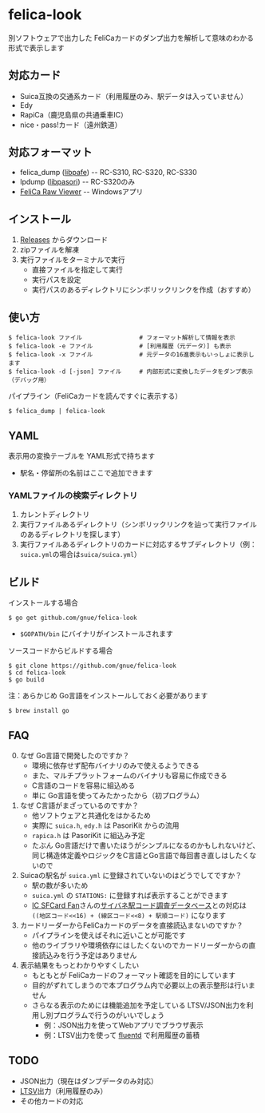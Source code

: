 # felica-look

別ソフトウェアで出力した FeliCaカードのダンプ出力を解析して意味のわかる形式で表示します

## 対応カード

* Suica互換の交通系カード（利用履歴のみ、駅データは入っていません）
* Edy
* RapiCa（鹿児島県の共通乗車IC）
* nice・pass!カード（遠州鉄道）

## 対応フォーマット

* felica_dump ([libpafe](http://homepage3.nifty.com/slokar/pasori/libpafe.html)) -- RC-S310, RC-S320, RC-S330
* lpdump ([libpasori](http://sourceforge.jp/projects/libpasori/)) -- RC-S320のみ
* [FeliCa Raw Viewer](http://oasis.halfmoon.jp/mw/index.php?title=Soft-FelicaRawViewer) -- Windowsアプリ

## インストール

1. [Releases](https://github.com/gnue/felica-look/releases) からダウンロード
2. zipファイルを解凍
3. 実行ファイルをターミナルで実行
   * 直接ファイルを指定して実行
   * 実行パスを設定
   * 実行パスのあるディレクトリにシンボリックリンクを作成（おすすめ）

## 使い方

	$ felica-look ファイル                # フォーマット解析して情報を表示
	$ felica-look -e ファイル             # [利用履歴（元データ）] も表示
	$ felica-look -x ファイル             # 元データの16進表示もいっしょに表示します
	$ felica-look -d [-json] ファイル     # 内部形式に変換したデータをダンプ表示（デバッグ用）

パイプライン（FeliCaカードを読んですぐに表示する）

	$ felica_dump | felica-look

## YAML

表示用の変換テーブルを YAML形式で持ちます

* 駅名・停留所の名前はここで追加できます

### YAMLファイルの検索ディレクトリ

1. カレントディレクトリ
2. 実行ファイルあるディレクトリ（シンボリックリンクを辿って実行ファイルのあるディレクトリを探します）
3. 実行ファイルあるディレクトリのカードに対応するサブディレクトリ（例：`suica.yml`の場合は`suica/suica.yml`）

## ビルド

インストールする場合

	$ go get github.com/gnue/felica-look

* `$GOPATH/bin` にバイナリがインストールされます

ソースコードからビルドする場合

	$ git clone https://github.com/gnue/felica-look
	$ cd felica-look
	$ go build

注：あらかじめ Go言語をインストールしておく必要があります

	$ brew install go

## FAQ

0. なぜ Go言語で開発したのですか？
   * 環境に依存せず配布バイナリのみで使えるようできる
   * また、マルチプラットフォームのバイナリも容易に作成できる
   * C言語のコードを容易に組込める
   * 単に Go言語を使ってみたかったから（初プログラム）
0. なぜ C言語がまざっているのですか？
   * 他ソフトウェアと共通化をはかるため
   * 実際に `suica.h`, `edy.h` は PasoriKit からの流用
   * `rapica.h` は PasoriKit に組込み予定
   * たぶん Go言語だけで書いたほうがシンプルになるのかもしれないけど、同じ構造体定義やロジックをC言語とGo言語で毎回書き直しはしたくないので
0. Suicaの駅名が `suica.yml` に登録されていないのはどうでしてですか？
   * 駅の数が多いため
   * `suica.yml` の `STATIONS:` に登録すれば表示することができます
   * [IC SFCard Fan](http://www014.upp.so-net.ne.jp/SFCardFan/)さんの[サイバネ駅コード調査データベース](http://www.denno.net/SFCardFan/index.php)との対応は `((地区コード<<16) + (線区コード<<8) + 駅順コード)` になります
0. カードリーダーからFeliCaカードのデータを直接読込まないのですか？
   * パイプラインを使えばそれに近いことが可能です
   * 他のライブラリや環境依存にはしたくないのでカードリーダーからの直接読込みを行う予定はありません
0. 表示結果をもっとわかりやすくしたい
   * もともとが FeliCaカードのフォーマット確認を目的にしています
   * 目的がずれてしまうので本プログラム内で必要以上の表示整形は行いません
   * さらなる表示のためには機能追加を予定している LTSV/JSON出力を利用し別プログラムで行うのがいいでしょう
     * 例：JSON出力を使ってWebアプリでブラウザ表示
     * 例：LTSV出力を使って [fluentd](http://fluentd.org) で利用履歴の蓄積

## TODO

* JSON出力（現在はダンプデータのみ対応）
* [LTSV](http://ltsv.org)出力（利用履歴のみ）
* その他カードの対応
